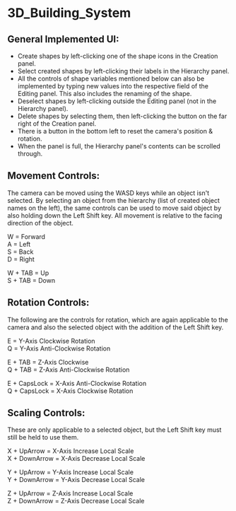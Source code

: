 # 3D_Building_System

## General Implemented UI:
- Create shapes by left-clicking one of the shape icons in the Creation panel.
- Select created shapes by left-clicking their labels in the Hierarchy panel.
- All the controls of shape variables mentioned below can also be implemented by typing new values into the respective field of the Editing panel. This also includes the renaming of the shape.
- Deselect shapes by left-clicking outside the Editing panel (not in the Hierarchy panel).
- Delete shapes by selecting them, then left-clicking the button on the far right of the Creation panel.
- There is a button in the bottom left to reset the camera's position & rotation.
- When the panel is full, the Hierarchy panel's contents can be scrolled through.


## Movement Controls:
The camera can be moved using the WASD keys while an object isn't selected. By selecting an object from the hierarchy (list of created object names on the left), the same controls can be used to move said object by also holding down the Left Shift key. All movement is relative to the facing direction of the object.

W = Forward  <br />
A = Left  <br />
S = Back  <br />
D = Right <br />

W + TAB = Up <br />
S + TAB = Down <br />

## Rotation Controls:
The following are the controls for rotation, which are again applicable to the camera and also the selected object with the addition of the Left Shift key. 

E = Y-Axis Clockwise Rotation <br />
Q = Y-Axis Anti-Clockwise Rotation <br />

E + TAB = Z-Axis Clockwise <br />
Q + TAB = Z-Axis Anti-Clockwise Rotation <br />

E + CapsLock = X-Axis Anti-Clockwise Rotation <br />
Q + CapsLock = X-Axis Clockwise Rotation <br />

## Scaling Controls:
These are only applicable to a selected object, but the Left Shift key must still be held to use them.

X + UpArrow = X-Axis Increase Local Scale  <br />
X + DownArrow = X-Axis Decrease Local Scale  <br />

Y + UpArrow = Y-Axis Increase Local Scale  <br />
Y + DownArrow = Y-Axis Decrease Local Scale  <br />
 
Z + UpArrow = Z-Axis Increase Local Scale  <br />
Z + DownArrow = Z-Axis Decrease Local Scale  <br />
